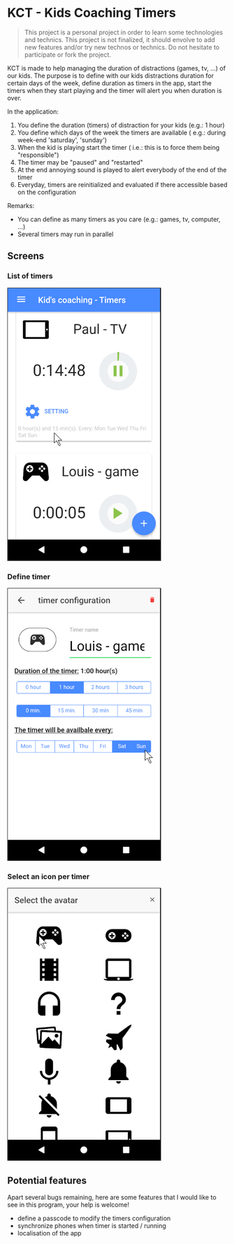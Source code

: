 # KCT - Kids Coaching Timers

> This project is a personal project in order to learn some technologies and technics. This project is not finalized, it should envolve to add new features and/or try new technos or technics. Do not hesitate to participate or fork the project.

KCT is made to help managing the duration of distractions (games, tv, ...) of our kids. The purpose is to define with our kids distractions duration for certain days of the week, define duration as timers in the app, start the timers when they start playing and the timer will alert you when duration is over.

In the application:

1. You define the duration (timers) of distraction for your kids (e.g.: 1 hour)
1. You define which days of the week the timers are available ( e.g.: during week-end 'saturday', 'sunday')
1. When the kid is playing start the timer ( i.e.: this is to force them being "responsible")
1. The timer may be "paused" and "restarted"
1. At the end annoying sound is played to alert everybody of the end of the timer
1. Everyday, timers are reinitialized and evaluated if there accessible based on the configuration

Remarks:

* You can define as many timers as you care (e.g.: games, tv, computer, ...)
* Several timers may run in parallel

## Screens

### List of timers

![alt](http//../resources/images/listOfTimers.png)

### Define timer

![alt](http//../resources/images/defineTimer.png)

### Select an icon per timer

![alt](http//../resources/images/selectIcon.png)

## Potential features

Apart several bugs remaining, here are some features that I would like to see in this program, your help is welcome!

* define a passcode to modify the timers configuration
* synchronize phones when timer is started / running
* localisation of the app

